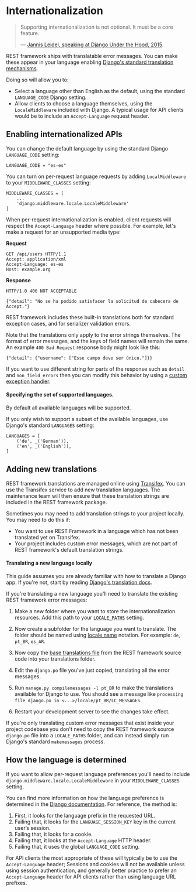 # Internationalization

> Supporting internationalization is not optional. It must be a core feature.
>
> &mdash; [Jannis Leidel, speaking at Django Under the Hood, 2015][cite].

REST framework ships with translatable error messages. You can make these appear in your language
enabling [Django's standard translation mechanisms][django-translation].

Doing so will allow you to:

* Select a language other than English as the default, using the standard `LANGUAGE_CODE` Django setting.
* Allow clients to choose a language themselves, using the `LocaleMiddleware` included with Django. A typical usage for
  API clients would be to include an `Accept-Language` request header.

## Enabling internationalized APIs

You can change the default language by using the standard Django `LANGUAGE_CODE` setting:

    LANGUAGE_CODE = "es-es"

You can turn on per-request language requests by adding `LocalMiddleware` to your `MIDDLEWARE_CLASSES` setting:

    MIDDLEWARE_CLASSES = [
        ...
        'django.middleware.locale.LocaleMiddleware'
    ]

When per-request internationalization is enabled, client requests will respect the `Accept-Language` header where
possible. For example, let's make a request for an unsupported media type:

**Request**

    GET /api/users HTTP/1.1
    Accept: application/xml
    Accept-Language: es-es
    Host: example.org

**Response**

    HTTP/1.0 406 NOT ACCEPTABLE

    {"detail": "No se ha podido satisfacer la solicitud de cabecera de Accept."}

REST framework includes these built-in translations both for standard exception cases, and for serializer validation
errors.

Note that the translations only apply to the error strings themselves. The format of error messages, and the keys of
field names will remain the same. An example `400 Bad Request` response body might look like this:

    {"detail": {"username": ["Esse campo deve ser único."]}}

If you want to use different string for parts of the response such as `detail` and `non_field_errors` then you can
modify this behavior by using a [custom exception handler][custom-exception-handler].

#### Specifying the set of supported languages.

By default all available languages will be supported.

If you only wish to support a subset of the available languages, use Django's standard `LANGUAGES` setting:

    LANGUAGES = [
        ('de', _('German')),
        ('en', _('English')),
    ]

## Adding new translations

REST framework translations are managed online using [Transifex][transifex-project]. You can use the Transifex service
to add new translation languages. The maintenance team will then ensure that these translation strings are included in
the REST framework package.

Sometimes you may need to add translation strings to your project locally. You may need to do this if:

* You want to use REST Framework in a language which has not been translated yet on Transifex.
* Your project includes custom error messages, which are not part of REST framework's default translation strings.

#### Translating a new language locally

This guide assumes you are already familiar with how to translate a Django app. If you're not, start by
reading [Django's translation docs][django-translation].

If you're translating a new language you'll need to translate the existing REST framework error messages:

1. Make a new folder where you want to store the internationalization resources. Add this path to
   your [`LOCALE_PATHS`][django-locale-paths] setting.

2. Now create a subfolder for the language you want to translate. The folder should be named
   using [locale name][django-locale-name] notation. For example: `de`, `pt_BR`, `es_AR`.

3. Now copy the [base translations file][django-po-source] from the REST framework source code into your translations
   folder.

4. Edit the `django.po` file you've just copied, translating all the error messages.

5. Run `manage.py compilemessages -l pt_BR` to make the translations available for Django to use. You should see a
   message like `processing file django.po in <...>/locale/pt_BR/LC_MESSAGES`.

6. Restart your development server to see the changes take effect.

If you're only translating custom error messages that exist inside your project codebase you don't need to copy the REST
framework source `django.po` file into a `LOCALE_PATHS` folder, and can instead simply run Django's
standard `makemessages` process.

## How the language is determined

If you want to allow per-request language preferences you'll need to include `django.middleware.locale.LocaleMiddleware`
in your `MIDDLEWARE_CLASSES` setting.

You can find more information on how the language preference is determined in
the [Django documentation][django-language-preference]. For reference, the method is:

1. First, it looks for the language prefix in the requested URL.
2. Failing that, it looks for the `LANGUAGE_SESSION_KEY` key in the current user’s session.
3. Failing that, it looks for a cookie.
4. Failing that, it looks at the `Accept-Language` HTTP header.
5. Failing that, it uses the global `LANGUAGE_CODE` setting.

For API clients the most appropriate of these will typically be to use the `Accept-Language` header; Sessions and
cookies will not be available unless using session authentication, and generally better practice to prefer
an `Accept-Language` header for API clients rather than using language URL prefixes.

[cite]: https://youtu.be/Wa0VfS2q94Y

[django-translation]: https://docs.djangoproject.com/en/stable/topics/i18n/translation

[custom-exception-handler]: ../api-guide/exceptions.md#custom-exception-handling

[transifex-project]: https://www.transifex.com/projects/p/django-rest-framework/

[django-po-source]: https://raw.githubusercontent.com/encode/django-rest-framework/master/rest_framework/locale/en_US/LC_MESSAGES/django.po

[django-language-preference]: https://docs.djangoproject.com/en/stable/topics/i18n/translation/#how-django-discovers-language-preference

[django-locale-paths]: https://docs.djangoproject.com/en/stable/ref/settings/#std:setting-LOCALE_PATHS

[django-locale-name]: https://docs.djangoproject.com/en/stable/topics/i18n/#term-locale-name
